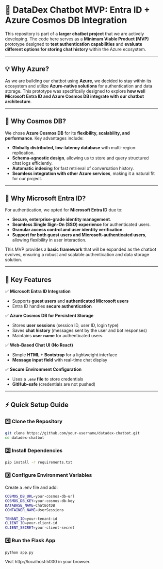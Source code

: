 # 🚀 DataDex Chatbot MVP: Entra ID + Azure Cosmos DB Integration

This repository is part of a **larger chatbot project** that we are actively developing. The code here serves as a **Minimum Viable Product (MVP)** prototype designed to **test authentication capabilities** and **evaluate different options for storing chat history** within the Azure ecosystem.

---

## **💡 Why Azure?**
As we are building our chatbot using **Azure**, we decided to stay within its ecosystem and utilize **Azure-native solutions** for authentication and data storage. This prototype was specifically designed to explore **how well Microsoft Entra ID and Azure Cosmos DB integrate with our chatbot architecture**.

---

## **🌟 Why Cosmos DB?**
We chose **Azure Cosmos DB** for its **flexibility, scalability, and performance**. Key advantages include:
- **Globally distributed, low-latency database** with multi-region replication.
- **Schema-agnostic design**, allowing us to store and query structured chat logs efficiently.
- **Automatic indexing** for fast retrieval of conversation history.
- **Seamless integration with other Azure services**, making it a natural fit for our project.

---

## **🔐 Why Microsoft Entra ID?**
For authentication, we opted for **Microsoft Entra ID** due to:
- **Secure, enterprise-grade identity management**.
- **Seamless Single Sign-On (SSO) experience** for authenticated users.
- **Granular access control and user identity verification**.
- **Support for both guest users and Microsoft-authenticated users**, allowing flexibility in user interaction.

This MVP provides a **basic framework** that will be expanded as the chatbot evolves, ensuring a robust and scalable authentication and data storage solution.

---
## **🔹 Key Features**
✅ **Microsoft Entra ID Integration**  
- Supports **guest users** and **authenticated Microsoft users**  
- Entra ID handles **secure authentication**  

✅ **Azure Cosmos DB for Persistent Storage**  
- Stores **user sessions** (session ID, user ID, login type)  
- Saves **chat history** (messages sent by the user and bot responses)  
- Maintains **user name** for authenticated users  

✅ **Web-Based Chat UI (No React)**  
- Simple **HTML + Bootstrap** for a lightweight interface  
- **Message input field** with real-time chat display  

✅ **Secure Environment Configuration**  
- Uses a **`.env` file** to store credentials  
- **GitHub-safe** (credentials are not pushed)  

---

## **⚡ Quick Setup Guide**
### **1️⃣ Clone the Repository**
```bash
git clone https://github.com/your-username/datadex-chatbot.git
cd datadex-chatbot
```

### **2️⃣ Install Dependencies**
```bash
pip install -r requirements.txt
```

### **3️⃣ Configure Environment Variables**
Create a .env file and add:
```bash
COSMOS_DB_URL=your-cosmos-db-url
COSMOS_DB_KEY=your-cosmos-db-key
DATABASE_NAME=ChatBotDB
CONTAINER_NAME=UserSessions

TENANT_ID=your-tenant-id
CLIENT_ID=your-client-id
CLIENT_SECRET=your-client-secret
```

### **4️⃣ Run the Flask App**
```bash
python app.py
```
Visit http://localhost:5000 in your browser.